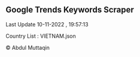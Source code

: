 

## Google Trends Keywords Scraper 
 
Last Update 10-11-2022 , 19:57:13

Country List :
VIETNAM.json



© Abdul Muttaqin 
